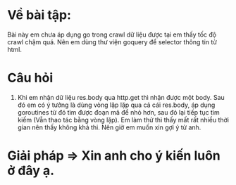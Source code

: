 # Về bài tập:
Bài này em chưa áp dụng go trong crawl dữ liệu được tại em thấy tốc độ crawl chậm quá. Nên em dùng thư viện goquery để selector thông tin từ html.
# Câu hỏi
1. Khi em nhận dữ liệu res.body qua http.get thì nhận được một body. Sau đó em có ý tưởng là dùng vòng lặp lặp qua cả cái res.body, áp dụng goroutines từ đó tìm được đoạn mã để nhỏ hơn, sau đó lại tiếp tục tìm kiếm (Vẫn thao tác bằng vòng lặp). Em làm thử thì thấy mất rất nhiều thời gian nên thấy không khả thi. Nên giờ em muốn xin gợi ý từ anh.
# Giải pháp => Xin anh cho ý kiến luôn ở đây ạ.
